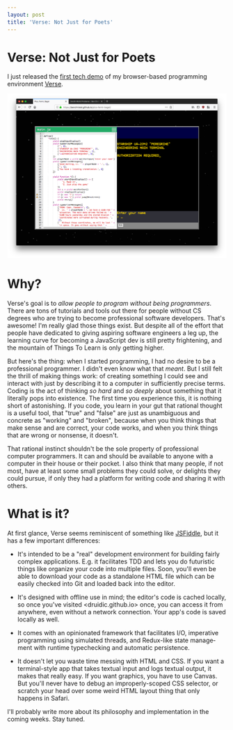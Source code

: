 ```yaml
---
layout: post
title: 'Verse: Not Just for Poets'
---
```


# Verse: Not Just for Poets

I just released the [first tech
demo](https://benchristel.github.io/pico-fermi-bagel) of my
browser-based programming environment
[Verse](https://github.com/benchristel/verse).

![A screenshot of the Verse editor running a simple game](/assets/verse-demo.png)

# Why?

Verse's goal is to *allow people to program without being
programmers*. There are tons of tutorials and tools out there
for people without CS degrees who are trying to become
professional software developers. That's awesome! I'm really
glad those things exist. But despite all of the effort that
people have dedicated to giving aspiring software engineers
a leg up, the learning curve for becoming a
JavaScript dev is still pretty frightening, and the mountain
of Things To Learn is only getting higher.

But here's the thing: when I started programming, I had no
desire to be a professional programmer. I didn't even know
what that *meant*. But I still felt the thrill of making
things work: of creating something I could see and interact
with just by describing it to a computer in sufficiently
precise terms. Coding is the act of thinking
*so hard* and *so deeply* about something that it literally
pops into existence. The first time you experience this, it
is nothing short of astonishing. If you code, you learn in
your gut that
rational thought is a useful tool, that "true" and "false"
are just as unambiguous and concrete as "working" and "broken",
because when you think things that make sense and are
correct, your code works, and when you think things that are
wrong or nonsense, it doesn't.

That rational instinct shouldn't be the sole
property of professional computer programmers. It can
and should be available to anyone with a computer in their
house or their pocket. I also think that many people, if not
most, have at least some small problems they could solve, or
delights they could pursue, if only they had a platform for
writing code and sharing it with others.

# What is it?

At first glance, Verse seems reminiscent of something like
[JSFiddle](https://jsfiddle.net), but it has a few important
differences:

- It's intended to be a "real" development environment for
  building fairly complex applications. E.g. it facilitates
  TDD and lets you do futuristic things like organize your
  code into multiple files. Soon, you'll even be able to
  download your code as a standalone HTML file which can be
  easily checked into Git and loaded back into the editor.

- It's designed with offline use in mind; the editor's code
  is cached locally, so once you've visited
  <druidic.github.io> once, you can access it from anywhere,
  even without a network connection. Your app's code is saved
  locally as well.

- It comes with an opinionated framework that facilitates
  I/O, imperative programming using simulated threads, and
  Redux-like state manage&shy;ment with runtime typechecking
  and automatic persistence.

- It doesn't let you waste time messing with HTML and CSS.
  If you want a terminal-style app that takes textual input
  and logs textual output, it makes that really easy. If you
  want graphics, you have to use Canvas. But you'll never
  have to debug an improperly-scoped CSS selector, or
  scratch your head over some weird HTML layout thing that
  only happens in Safari.

I'll probably write more about its philosophy and
implementation in the coming weeks. Stay tuned.
